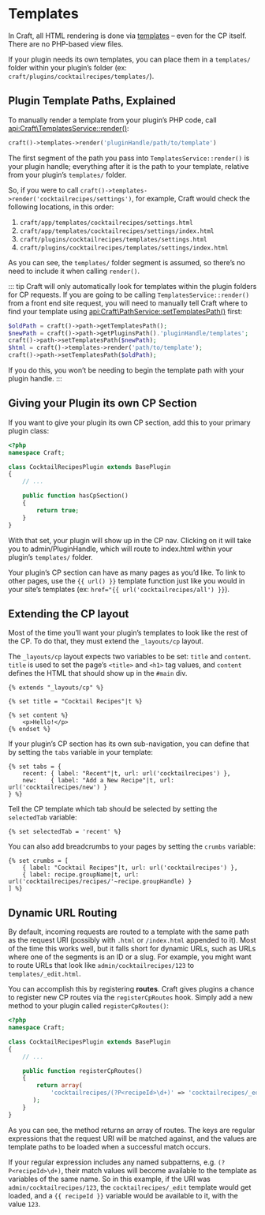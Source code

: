 # Templates

In Craft, all HTML rendering is done via [templates](../templating-overview.md) – even for the CP itself. There are no PHP-based view files.

If your plugin needs its own templates, you can place them in a `templates/` folder within your plugin’s folder (ex: `craft/plugins/cocktailrecipes/templates/`).

## Plugin Template Paths, Explained

To manually render a template from your plugin’s PHP code, call <api:Craft\TemplatesService::render()>:

```php
craft()->templates->render('pluginHandle/path/to/template')
```

The first segment of the path you pass into `TemplatesService::render()` is your plugin handle; everything after it is the path to your template, relative from your plugin’s `templates/` folder.

So, if you were to call `craft()->templates->render('cocktailrecipes/settings')`, for example, Craft would check the following locations, in this order:

1. `craft/app/templates/cocktailrecipes/settings.html`
2. `craft/app/templates/cocktailrecipes/settings/index.html`
3. `craft/plugins/cocktailrecipes/templates/settings.html`
4. `craft/plugins/cocktailrecipes/templates/settings/index.html`

As you can see, the `templates/` folder segment is assumed, so there’s no need to include it when calling `render()`.

::: tip
Craft will only automatically look for templates within the plugin folders for CP requests. If you are going to be calling `TemplatesService::render()` from a front end site request, you will need to manually tell Craft where to find your template using <api:Craft\PathService::setTemplatesPath()> first:

```php
$oldPath = craft()->path->getTemplatesPath();
$newPath = craft()->path->getPluginsPath().'pluginHandle/templates';
craft()->path->setTemplatesPath($newPath);
$html = craft()->templates->render('path/to/template');
craft()->path->setTemplatesPath($oldPath);
```

If you do this, you won’t be needing to begin the template path with your plugin handle.
:::

## Giving your Plugin its own CP Section

If you want to give your plugin its own CP section, add this to your primary plugin class:

```php
<?php
namespace Craft;

class CocktailRecipesPlugin extends BasePlugin
{
    // ...

    public function hasCpSection()
    {
        return true;
    }
}
```

With that set, your plugin will show up in the CP nav. Clicking on it will take you to admin/PluginHandle, which will route to index.html within your plugin’s `templates/` folder.

Your plugin’s CP section can have as many pages as you’d like. To link to other pages, use the `{{ url() }}` template function just like you would in your site’s templates (ex: `href="{{ url('cocktailrecipes/all') }}`).

## Extending the CP layout

Most of the time you’ll want your plugin’s templates to look like the rest of the CP. To do that, they must extend the ``_layouts/cp`` layout.

The `_layouts/cp` layout expects two variables to be set: `title` and `content`. `title` is used to set the page’s `<title>` and `<h1>` tag values, and `content` defines the HTML that should show up in the `#main` div.

```twig
{% extends "_layouts/cp" %}

{% set title = "Cocktail Recipes"|t %}

{% set content %}
    <p>Hello!</p>
{% endset %}
```

If your plugin’s CP section has its own sub-navigation, you can define that by setting the `tabs` variable in your template:

```twig
{% set tabs = {
    recent: { label: "Recent"|t, url: url('cocktailrecipes') },
    new:    { label: "Add a New Recipe"|t, url: url('cocktailrecipes/new') }
} %}
```

Tell the CP template which tab should be selected by setting the `selectedTab` variable:

```twig
{% set selectedTab = 'recent' %}
```

You can also add breadcrumbs to your pages by setting the `crumbs` variable:

```twig
{% set crumbs = [
    { label: "Cocktail Recipes"|t, url: url('cocktailrecipes') },
    { label: recipe.groupName|t, url: url('cocktailrecipes/recipes/'~recipe.groupHandle) }
] %}
```

## Dynamic URL Routing

By default, incoming requests are routed to a template with the same path as the request URI (possibly with `.html` or `/index.html` appended to it). Most of the time this works well, but it falls short for dynamic URLs, such as URLs where one of the segments is an ID or a slug. For example, you might want to route URLs that look like `admin/cocktailrecipes/123` to `templates/_edit.html`.

You can accomplish this by registering **routes**. Craft gives plugins a chance to register new CP routes via the `registerCpRoutes` hook. Simply add a new method to your plugin called `registerCpRoutes()`:

```php
<?php
namespace Craft;

class CocktailRecipesPlugin extends BasePlugin
{
    // ...

    public function registerCpRoutes()
    {
        return array(
            'cocktailrecipes/(?P<recipeId>\d+)' => 'cocktailrecipes/_edit',
       );
    }
}
```

As you can see, the method returns an array of routes. The keys are regular expressions that the request URI will be matched against, and the values are template paths to be loaded when a successful match occurs.

If your regular expression includes any named subpatterns, e.g. `(?P<recipeId>\d+)`, their match values will become available to the template as variables of the same name. So in this example, if the URI was `admin/cocktailrecipes/123`, the `cocktailrecipes/_edit` template would get loaded, and a `{{ recipeId }}` variable would be available to it, with the value `123`.
